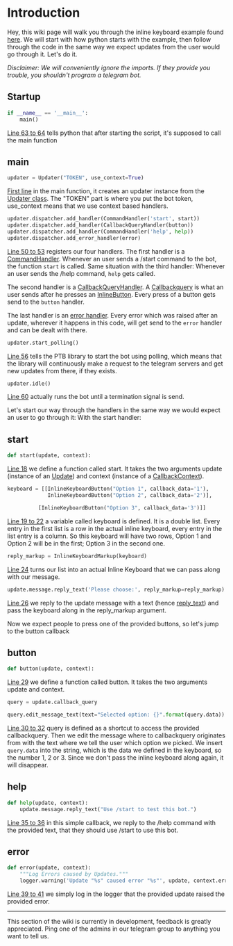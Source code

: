 # Introduction
Hey, this wiki page will walk you through the inline keyboard example found [here](../blob/master/examples/inlinekeyboard.py). We will start with how python starts with the example, then follow through the code in the same way we expect updates from the user would go through it. Let's do it.

_Disclaimer: We will conveniently ignore the imports. If they provide you trouble, you shouldn't program a telegram bot._
## Startup

```python
if __name__ == '__main__':
    main()
```
[Line 63 to 64](../blob/master/examples/inlinekeyboard.py#L63-L64) tells python that after starting the script, it's supposed to call the main function
## main

```python
updater = Updater("TOKEN", use_context=True)
```
[First line](../blob/master/examples/inlinekeyboard.py#L48) in the main function, it creates an updater instance from the [Updater class](https://python-telegram-bot.readthedocs.io/en/stable/telegram.ext.updater.html). The "TOKEN" part is where you put the bot token, use_context means that we use context based handlers.

```python
updater.dispatcher.add_handler(CommandHandler('start', start))
updater.dispatcher.add_handler(CallbackQueryHandler(button))
updater.dispatcher.add_handler(CommandHandler('help', help))
updater.dispatcher.add_error_handler(error)
```
[Line 50 to 53](../blob/master/examples/inlinekeyboard.py#L50-53) registers our four handlers. The first handler is a [CommandHandler](https://python-telegram-bot.readthedocs.io/en/stable/telegram.ext.commandhandler.html). Whenever an user sends a /start command to the bot, the function `start` is called. Same situation with the third handler: Whenever an user sends the /help command, `help` gets called.

The second handler is a [CallbackQueryHandler](https://python-telegram-bot.readthedocs.io/en/stable/telegram.ext.callbackqueryhandler.html). A [Callbackquery](https://python-telegram-bot.readthedocs.io/en/stable/telegram.callbackquery.html) is what an user sends after he presses an [InlineButton](https://python-telegram-bot.readthedocs.io/en/stable/telegram.inlinekeyboardbutton.html). Every press of a button gets send to the `button` handler.

The last handler is an [error handler](https://python-telegram-bot.readthedocs.io/en/stable/telegram.ext.dispatcher.html#telegram.ext.Dispatcher.add_error_handler). Every error which was raised after an update, wherever it happens in this code, will get send to the `error` handler and can be dealt with there.

```python
updater.start_polling()
```
[Line 56](../blob/master/examples/inlinekeyboard.py#L56) tells the PTB library to start the bot using polling, which means that the library will continuously make a request to the telegram servers and get new updates from there, if they exists.

```python
updater.idle()
```
[Line 60](../blob/master/examples/inlinekeyboard.py#L60) actually runs the bot until a termination signal is send.


Let's start our way through the handlers in the same way we would expect an user to go through it: With the start handler:
## start

```python
def start(update, context):
```
[Line 18](../blob/master/examples/inlinekeyboard.py#L18) we define a function called start. It takes the two arguments update (instance of an [Update](https://python-telegram-bot.readthedocs.io/en/stable/telegram.update.html)) and context (instance of a [CallbackContext](https://python-telegram-bot.readthedocs.io/en/stable/telegram.ext.callbackcontext.html)).

```python
keyboard = [[InlineKeyboardButton("Option 1", callback_data='1'),
             InlineKeyboardButton("Option 2", callback_data='2')],

          [InlineKeyboardButton("Option 3", callback_data='3')]]

```
[Line 19 to 22](../blob/master/examples/inlinekeyboard.py#L19-L22) a variable called keyboard is defined. It is a double list. Every entry in the first list is a row in the actual inline keyboard, every entry in the list entry is a column. So this keyboard will have two rows, Option 1 and Option 2 will be in the first; Option 3 in the second one.

```python
reply_markup = InlineKeyboardMarkup(keyboard)
```
[Line 24](../blob/master/examples/inlinekeyboard.py#L24) turns our list into an actual Inline Keyboard that we can pass along with our message.

```python
update.message.reply_text('Please choose:', reply_markup=reply_markup)
```
[Line 26](../blob/master/examples/inlinekeyboard.py#L26) we reply to the update message with a text (hence [reply_text](https://python-telegram-bot.readthedocs.io/en/stable/telegram.message.html#telegram.Message.reply_text)) and pass the keyboard along in the reply_markup argument.

Now we expect people to press one of the provided buttons, so let's jump to the button callback
## button

```python
def button(update, context):
```
[Line 29](../blob/master/examples/inlinekeyboard.py#L29) we define a function called button. It takes the two arguments update and context.

```python
query = update.callback_query

query.edit_message_text(text="Selected option: {}".format(query.data))
```
[Line 30 to 32](../blob/master/examples/inlinekeyboard.py#L30-L32) query is defined as a shortcut to access the provided callbackquery. Then we edit the message where to callbackquery originates from with the text where we tell the user which option we picked. We insert `query.data` into the string, which is the data we defined in the keyboard, so the number 1, 2 or 3. Since we don't pass the inline keyboard along again, it will disappear.
## help

```python
def help(update, context):
    update.message.reply_text("Use /start to test this bot.")
```
[Line 35 to 36](../blob/master/examples/inlinekeyboard.py#L35-L36) in this simple callback, we reply to the /help command with the provided text, that they should use /start to use this bot.
## error

```python
def error(update, context):
    """Log Errors caused by Updates."""
    logger.warning('Update "%s" caused error "%s"', update, context.error)
```
[Line 39 to 41](../blob/master/examples/inlinekeyboard.py#L39-41) we simply log in the logger that the provided update raised the provided error.

***

This section of the wiki is currently in development, feedback is greatly appreciated. Ping one of the admins in our telegram group to anything you want to tell us.